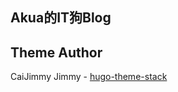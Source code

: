 ## Akua的IT狗Blog

## Theme Author

CaiJimmy Jimmy - [hugo-theme-stack](https://github.com/CaiJimmy/hugo-theme-stack)
